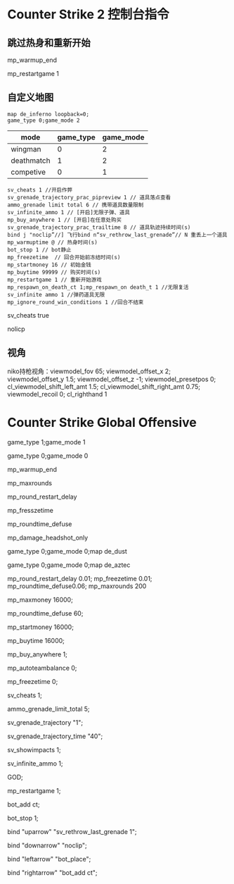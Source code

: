 # Counter Strike 2 控制台指令

## 跳过热身和重新开始

mp_warmup_end 

mp_restartgame 1 

## 自定义地图

```hl2
map de_inferno loopback=0; 
game_type 0;game_mode 2 
```

| mode       | game_type | game_mode |
| ---------- | --------- | --------- |
| wingman    | 0         | 2         |
| deathmatch | 1         | 2         |
| competive  | 0         | 1         |

```cs2
sv_cheats 1 //开启作弊
sv_grenade_trajectory_prac_pipreview 1 // 道具落点查看
ammo_grenade limit total 6 // 携带道具数量限制
sv_infinite_ammo 1 // [开启]无限子弹、道具
mp_buy_anywhere 1 // [开启]在任意处购买
sv_grenade_trajectory_prac_trailtime 8 // 道具轨迹持续时间(s)
bind j "noclip”//] 飞行bind n“sv_rethrow_last_grenade”// N 重丢上一个道具
mp_warmuptime @ // 热身时间(s)
bot_stop 1 // bot静止
mp_freezetime  // 回合开始前冻结时间(s)
mp_startmoney 16 // 初始金钱
mp_buytime 99999 // 购买时间(s)
mp_restartgame 1 // 重新开始游戏
mp_respawn_on_death_ct 1;mp_respawn_on death_t 1 //无限复活
sv_infinite ammo 1 //弹药道具无限
mp_ignore_round_win_conditions 1 //回合不结束
```

sv_cheats true 

nolicp 

## 视角

niko持枪视角：viewmodel_fov 65; viewmodel_offset_x 2; viewmodel_offset_y 1.5; viewmodel_offset_z -1; viewmodel_presetpos 0; cl_viewmodel_shift_left_amt 1.5; cl_viewmodel_shift_right_amt 0.75; viewmodel_recoil 0; cl_righthand 1 

# Counter Strike Global Offensive

game_type 1;game_mode 1 

game_type 0;game_mode 0 

mp_warmup_end 

mp_maxrounds 

mp_round_restart_delay 

mp_fresszetime 

mp_roundtime_defuse 

mp_damage_headshot_only 

game_type 0;game_mode 0;map de_dust 

game_type 0;game_mode 0;map de_aztec 

mp_round_restart_delay 0.01; mp_freezetime 0.01; mp_roundtime_defuse0.06; mp_maxrounds 200 

mp_maxmoney 16000; 

mp_roundtime_defuse 60; 

mp_startmoney 16000; 

mp_buytime 16000; 

mp_buy_anywhere 1; 

mp_autoteambalance 0; 

mp_freezetime 0; 

sv_cheats 1; 

ammo_grenade_limit_total 5; 

sv_grenade_trajectory "1"; 

sv_grenade_trajectory_time "40"; 

sv_showimpacts 1; 

sv_infinite_ammo 1; 

GOD; 

mp_restartgame 1; 

bot_add ct; 

bot_stop 1; 

bind "uparrow" "sv_rethrow_last_grenade 1"; 

bind "downarrow" "noclip"; 

bind "leftarrow" "bot_place"; 

bind "rightarrow" "bot_add ct"; 